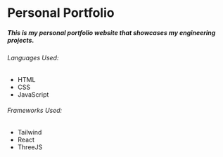 # Personal Portfolio
<h5>
  This is my personal portfolio website that showcases my engineering projects.
</h5>

<h6>
  Languages Used:
</h6>
<p>
  <ul>
    <li>HTML</li>
    <li>CSS</li>
    <li>JavaScript</li>
  </ul>
</p>

<h6>
  Frameworks Used:
</h6>
<p>
  <ul>
    <li>Tailwind</li>
    <li>React</li>
    <li>ThreeJS</li>
  </ul>
</p>
